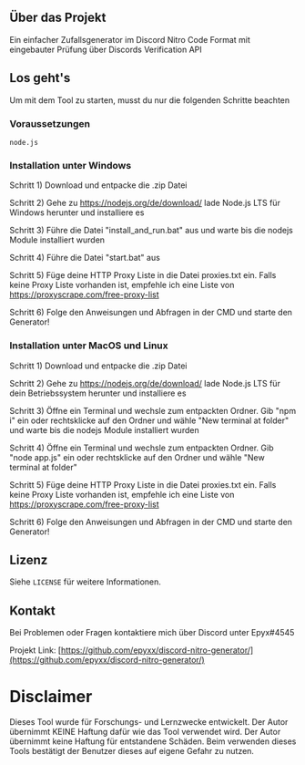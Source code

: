 ## Über das Projekt

Ein einfacher Zufallsgenerator im Discord Nitro Code Format mit eingebauter Prüfung über Discords Verification API


## Los geht's

Um mit dem Tool zu starten, musst du nur die folgenden Schritte beachten

### Voraussetzungen

`node.js`

### Installation unter Windows

Schritt 1) Download und entpacke die .zip Datei

Schritt 2) Gehe zu https://nodejs.org/de/download/ lade Node.js LTS für Windows herunter und installiere es

Schritt 3) Führe die Datei "install_and_run.bat" aus und warte bis die nodejs Module installiert wurden

Schritt 4) Führe die Datei "start.bat" aus

Schritt 5) Füge deine HTTP Proxy Liste in die Datei proxies.txt ein. Falls keine Proxy Liste vorhanden ist, empfehle ich eine Liste von https://proxyscrape.com/free-proxy-list

Schritt 6) Folge den Anweisungen und Abfragen in der CMD und starte den Generator!

### Installation unter MacOS und Linux

Schritt 1) Download und entpacke die .zip Datei

Schritt 2) Gehe zu https://nodejs.org/de/download/ lade Node.js LTS für dein Betriebssystem herunter und installiere es

Schritt 3) Öffne ein Terminal und wechsle zum entpackten Ordner. Gib "npm i" ein oder rechtsklicke auf den Ordner und wähle "New terminal at folder" und warte bis die nodejs Module installiert wurden

Schritt 4) Öffne ein Terminal und wechsle zum entpackten Ordner. Gib "node app.js" ein oder rechtsklicke auf den Ordner und wähle "New terminal at folder"

Schritt 5) Füge deine HTTP Proxy Liste in die Datei proxies.txt ein. Falls keine Proxy Liste vorhanden ist, empfehle ich eine Liste von https://proxyscrape.com/free-proxy-list

Schritt 6) Folge den Anweisungen und Abfragen in der CMD und starte den Generator!


## Lizenz

Siehe `LICENSE` für weitere Informationen.

## Kontakt
Bei Problemen oder Fragen kontaktiere mich über Discord unter Epyx#4545

Projekt Link: [https://github.com/epyxx/discord-nitro-generator/](https://github.com/epyxx/discord-nitro-generator/)

# Disclaimer

Dieses Tool wurde für Forschungs- und Lernzwecke entwickelt. Der Autor übernimmt KEINE Haftung dafür wie das Tool verwendet wird. Der Autor übernimmt keine Haftung für entstandene Schäden. Beim verwenden dieses Tools bestätigt der Benutzer dieses auf eigene Gefahr zu nutzen.